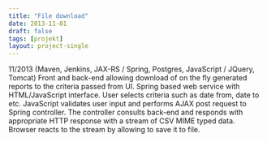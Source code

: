 ```yaml
---
title: "File download"
date: 2013-11-01
draft: false
tags: [projekt]
layout: project-single
---
```


11/2013 (Maven, Jenkins, JAX-RS / Spring, Postgres, JavaScript / JQuery, Tomcat) Front and back-end allowing download of on the fly generated reports to the criteria passed from UI.
Spring based web service with HTML/JavaScript interface. User selects criteria such as date from, date to etc. JavaScript validates user input and performs AJAX post request to Spring controller. The controller consults back-end and responds with appropriate HTTP response with a stream of CSV MIME typed data. Browser reacts to the stream by allowing to save it to file.
